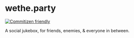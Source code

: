 # wethe.party

[![Commitizen friendly](https://img.shields.io/badge/commitizen-friendly-brightgreen.svg)](http://commitizen.github.io/cz-cli/)

A social jukebox, for friends, enemies, & everyone in between.
